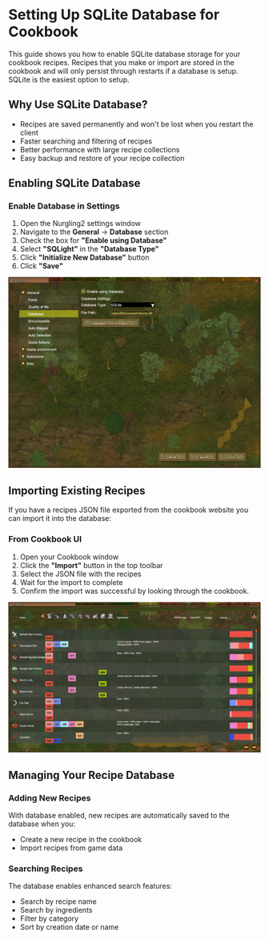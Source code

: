 # Setting Up SQLite Database for Cookbook

This guide shows you how to enable SQLite database storage for your cookbook recipes. Recipes that you make or import are stored in the cookbook and will only persist through restarts if a database is setup. SQLite is the easiest option to setup.

## Why Use SQLite Database?

- Recipes are saved permanently and won't be lost when you restart the client
- Faster searching and filtering of recipes
- Better performance with large recipe collections
- Easy backup and restore of your recipe collection

## Enabling SQLite Database

### Enable Database in Settings

1. Open the Nurgling2 settings window
2. Navigate to the **General** -> **Database** section
3. Check the box for **"Enable using Database"**
4. Select **"SQLight"** in the **"Database Type"**
5. Click **"Initialize New Database"** button
6. Click **"Save"**

![Settings Window - Cookbook Section](images/database_settings.png)

## Importing Existing Recipes

If you have a recipes JSON file exported from the cookbook website you can import it into the database:

### From Cookbook UI

1. Open your Cookbook window
2. Click the **"Import"** button in the top toolbar
3. Select the JSON file with the recipes
4. Wait for the import to complete
5. Confirm the import was successful by looking through the cookbook.

![Cookbook Import Button](images/cookbook.png)

## Managing Your Recipe Database

### Adding New Recipes

With database enabled, new recipes are automatically saved to the database when you:
- Create a new recipe in the cookbook
- Import recipes from game data

### Searching Recipes

The database enables enhanced search features:
- Search by recipe name
- Search by ingredients
- Filter by category
- Sort by creation date or name

